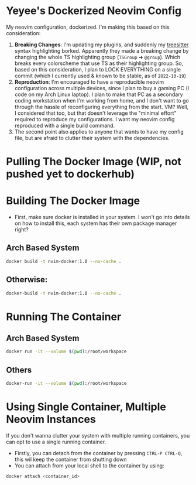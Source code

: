 # Yeyee's Dockerized Neovim Config
My neovim configuration, dockerized. I'm making this based on this consideration:
1. **Breaking Changes**: I'm updating my plugins, and suddenly my [treesitter](https://github.com/nvim-treesitter/nvim-treesitter) syntax highlighting borked. Apparently they made a breaking change by changing the whole TS highlighting group (`TSGroup` ➜  `@group`). Which breaks every colorscheme that use TS as their highlighting group. So, based on this consideration, I plan to LOCK EVERYTHING on a single commit (which I currently used & known to be stable, as of `2022-10-19`)
2. **Reproduction**: I'm encouraged to have a reproducible neovim configuration across multiple devices, since I plan to buy a gaming PC (I code on my Arch Linux laptop). I plan to make that PC as a secondary coding workstation when I'm working from home, and I don't want to go through the hassle of reconfiguring everything from the start. VM? Well, I considered that too, but that doesn't leverage the "minimal effort" required to reproduce my configurations. I want my neovim config reproduced with a single build command.
3. The second point also applies to anyone that wants to have my config file, but are afraid to clutter their system with the dependencies.

# Pulling The Docker Image (WIP, not pushed yet to dockerhub)

# Building The Docker Image
- First, make sure docker is installed in your system. I won't go into details on how to install this, each system has their own package manager right?
## Arch Based System
```bash
docker build -t nvim-docker:1.0 --no-cache .
```
## Otherwise:
```bash
docker-build -t nvim-docker:1.0 --no-cache .
```


# Running The Container
## Arch Based System
```bash
docker run -it --volume $(pwd):/root/workspace
```
## Others
```bash
docker-run -it --volume $(pwd):/root/workspace
```

# Using Single Container, Multiple Neovim Instances
If you don't wanna clutter your system with multiple running containers, you can opt to use a single running container.
- Firstly, you can detach from the container by pressing `CTRL-P CTRL-Q`, this wil keep the container from shutting down
- You can attach from your local shell to the container by using:
```bash
docker attach <container_id>
```
